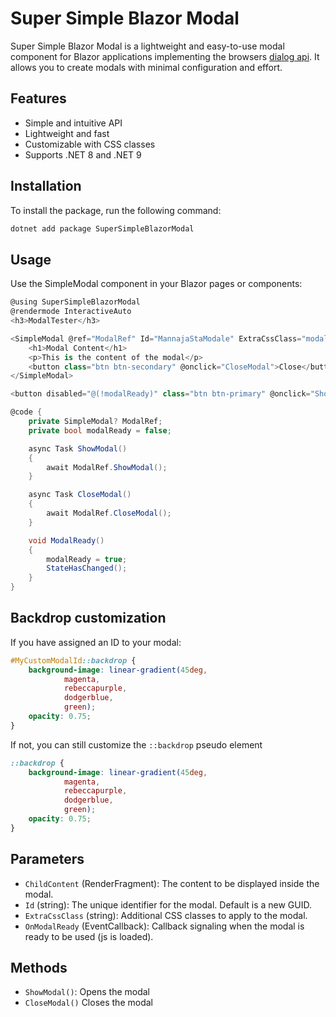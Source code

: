 # Super Simple Blazor Modal

Super Simple Blazor Modal is a lightweight and easy-to-use modal component for Blazor applications implementing the browsers [dialog api](https://developer.mozilla.org/en-US/docs/Web/HTML/Element/dialog). It allows you to create modals with minimal configuration and effort.

## Features

- Simple and intuitive API
- Lightweight and fast
- Customizable with CSS classes
- Supports .NET 8 and .NET 9

## Installation

To install the package, run the following command:

```sh
dotnet add package SuperSimpleBlazorModal
```

## Usage

Use the SimpleModal component in your Blazor pages or components:
```cs
@using SuperSimpleBlazorModal
@rendermode InteractiveAuto
<h3>ModalTester</h3>

<SimpleModal @ref="ModalRef" Id="MannajaStaModale" ExtraCssClass="modal-reset" OnModalReady="@(() => ModalReady())">
    <h1>Modal Content</h1>
    <p>This is the content of the modal</p>
    <button class="btn btn-secondary" @onclick="CloseModal">Close</button>
</SimpleModal>

<button disabled="@(!modalReady)" class="btn btn-primary" @onclick="ShowModal">Show Modal</button>

@code {
    private SimpleModal? ModalRef;
    private bool modalReady = false;

    async Task ShowModal()
    {
        await ModalRef.ShowModal();
    }

    async Task CloseModal()
    {
        await ModalRef.CloseModal();
    }

    void ModalReady() 
    {
        modalReady = true;
        StateHasChanged();
    }
}
```

## Backdrop customization

If you have assigned an ID to your modal:
```css
#MyCustomModalId::backdrop {
    background-image: linear-gradient(45deg,
            magenta,
            rebeccapurple,
            dodgerblue,
            green);
    opacity: 0.75;
}
```
If not, you can still customize the `::backdrop` pseudo element
```css
::backdrop {
    background-image: linear-gradient(45deg,
            magenta,
            rebeccapurple,
            dodgerblue,
            green);
    opacity: 0.75;
}
```

## Parameters
- `ChildContent` (RenderFragment): The content to be displayed inside the modal.
- `Id` (string): The unique identifier for the modal. Default is a new GUID.
- `ExtraCssClass` (string): Additional CSS classes to apply to the modal.
- `OnModalReady` (EventCallback): Callback signaling when the modal is ready to be used (js is loaded).

## Methods

- `ShowModal()`: Opens the modal
- `CloseModal()` Closes the modal